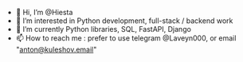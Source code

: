 - 👋 Hi, I’m @Hiesta
- 👀 I’m interested in Python development, full-stack / backend work
- 🌱 I’m currently Python libraries, SQL, FastAPI, Django
- 📫 How to reach me : prefer to use telegram @Laveyn000, or email "anton@kuleshov.email"

<!---
Hiesta/Hiesta is a ✨ special ✨ repository because its `README.md` (this file) appears on your GitHub profile.
You can click the Preview link to take a look at your changes.
--->
